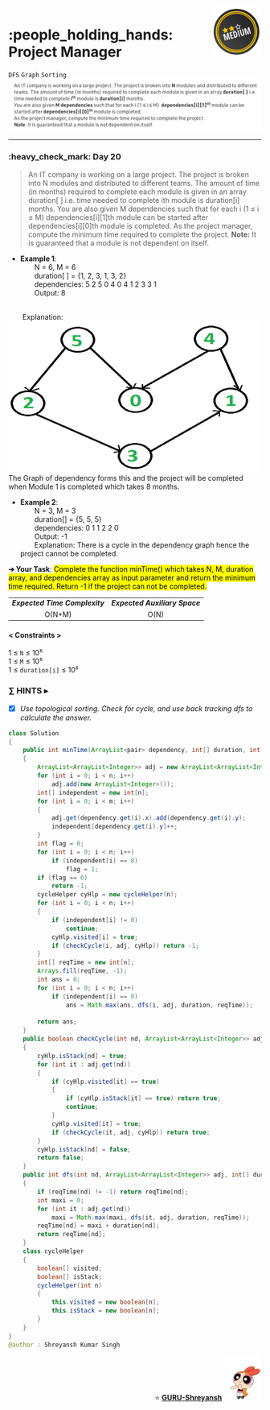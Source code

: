 <img align='right' src="https://github.com/guru-shreyansh/GeeksforGeeks-30-Days-of-Code/blob/main/!DOC!/Medium%233.png" width="100">
<h1>:people_holding_hands: Project Manager</h1>

`DFS`
`Graph`
`Sorting`
<img align='centre' src="https://github.com/guru-shreyansh/GeeksforGeeks-30-Days-of-Code/blob/main/Day%3C26%3E/D26.png">
________________________________________________________________________________________________________________________________________________________
<h3>:heavy_check_mark: Day 20</h3>
<blockquote>An IT company is working on a large project. The project is broken into N modules and distributed to different teams. The amount of time (in months) required to complete each module is given in an array duration[ ] i.e. time needed to complete ith module is duration[i] months. 
You are also given M dependencies such that for each i (1 ≤ i ≤ M)  dependencies[i][1]th module can be started after dependencies[i][0]th module is completed.
As the project manager, compute the minimum time required to complete the project.
  <b>Note:</b> It is guaranteed that a module is not dependent on itself.</blockquote>

* **Example 1**:<br>
&emsp;&emsp;N = 6, M = 6<br>
&emsp;&emsp;duration[ ] = {1, 2, 3, 1, 3, 2}<br>
&emsp;&emsp;dependencies:
5 2
5 0
4 0 
4 1
2 3
3 1<br>
&emsp;&emsp;Output: 8<br>
<br>
&emsp;&emsp;Explanation: <img align='centre' src="https://github.com/guru-shreyansh/GeeksforGeeks-30-Days-of-Code/blob/main/Day%3C26%3E/D26_Exp.png" height="300" width="500">The Graph of dependency forms this and the project will be completed when Module 1 is completed which takes 8 months.<br>

* **Example 2**:<br>
&emsp;&emsp;N = 3, M = 3<br>
&emsp;&emsp;duration[] = {5, 5, 5}<br>
&emsp;&emsp;dependencies:
0 1
1 2
2 0<br>
&emsp;&emsp;Output: -1<br>
&emsp;&emsp;Explanation: There is a cycle in the dependency graph hence the project cannot be completed.<br>

**➔ Your Task**:
<mark>Complete the function minTime() which takes N, M, duration array, and dependencies array as input parameter and return the minimum time required. Return -1 if the project can not be completed.</mark>

<table align="center">
      <tr><td><em><b>Expected Time Complexity</td> <td><em><b>Expected Auxiliary Space</td></tr>
      <tr><td align="center">O(N+M)</td> <td align="center">O(N)</td></tr>
</table>

#### < Constraints >
1  ≤ ` N ` ≤  10⁵<br>
1  ≤ ` M ` ≤  10⁵<br>
1  ≤ ` duration[i] ` ≤  10⁵

###      ∑ HINTS ▸
- [x] _Use topological sorting. Check for cycle, and use back tracking dfs to calculate the answer._
```java
class Solution
{
    public int minTime(ArrayList<pair> dependency, int[] duration, int n, int m)
    {
        ArrayList<ArrayList<Integer>> adj = new ArrayList<ArrayList<Integer>>();
        for (int i = 0; i < n; i++)
            adj.add(new ArrayList<Integer>());
        int[] independent = new int[n];
        for (int i = 0; i < m; i++)
        {
            adj.get(dependency.get(i).x).add(dependency.get(i).y);
            independent[dependency.get(i).y]++;
        }
        int flag = 0;
        for (int i = 0; i < n; i++)
            if (independent[i] == 0)
                flag = 1;
        if (flag == 0)
            return -1;
        cycleHelper cyHlp = new cycleHelper(n);
        for (int i = 0; i < n; i++)
        {
            if (independent[i] != 0)
                continue;
            cyHlp.visited[i] = true;
            if (checkCycle(i, adj, cyHlp)) return -1;
        }
        int[] reqTime = new int[n];
        Arrays.fill(reqTime, -1);
        int ans = 0;
        for (int i = 0; i < n; i++)
            if (independent[i] == 0)
                ans = Math.max(ans, dfs(i, adj, duration, reqTime));

        return ans;
    }
    public boolean checkCycle(int nd, ArrayList<ArrayList<Integer>> adj, cycleHelper cyHlp)
    {
        cyHlp.isStack[nd] = true;
        for (int it : adj.get(nd))
        {
            if (cyHlp.visited[it] == true)
            {
                if (cyHlp.isStack[it] == true) return true;
                continue;
            }
            cyHlp.visited[it] = true;
            if (checkCycle(it, adj, cyHlp)) return true;
        }
        cyHlp.isStack[nd] = false;
        return false;
    }
    public int dfs(int nd, ArrayList<ArrayList<Integer>> adj, int[] duration, int[] reqTime)
    {
        if (reqTime[nd] != -1) return reqTime[nd];
        int maxi = 0;
        for (int it : adj.get(nd))
            maxi = Math.max(maxi, dfs(it, adj, duration, reqTime));
        reqTime[nd] = maxi + duration[nd];
        return reqTime[nd];
    }
    class cycleHelper
    {
        boolean[] visited;
        boolean[] isStack;
        cycleHelper(int n)
        {
            this.visited = new boolean[n];
            this.isStack = new boolean[n];
        }
    }
}
@author : Shreyansh Kumar Singh
```
<p align="right"> ⭐️ <a href="https://github.com/GURU-Shreyansh" target="_blank"> <b>GURU-Shreyansh</b></a>
      <img src="https://github.com/guru-shreyansh/GeeksforGeeks-30-Days-of-Code/blob/main/!DOC!/GIF--Happy-Powerpuff-Girls-Qakyyrk1IKwuK8YtQ6.gif" width="75"> </p>
<!--
#GURU ツ
-->
